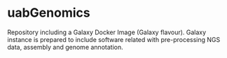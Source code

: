 # uabGenomics
Repository including a Galaxy Docker Image (Galaxy flavour). Galaxy instance is prepared to include software related with pre-processing NGS data, assembly and genome annotation.
